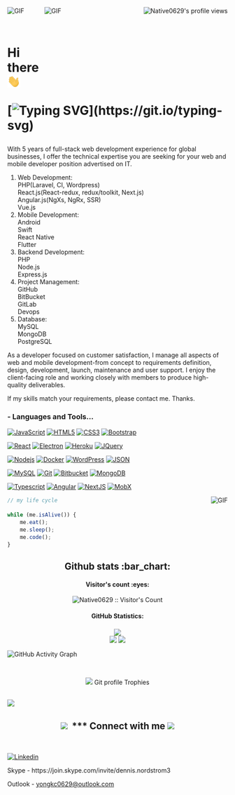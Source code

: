 [<img src="https://komarev.com/ghpvc/?username=Native0629" alt="Native0629's profile views" align="right" />](<a href="https://github.com/Meghna-DAS/github-profile-views-counter">)

<div>
  <p >
    <img alt="GIF" src="https://github.com/arsentieva/arsentieva/blob/main/code.gif?raw=true" height="200" width="45%" />
    <img align="right" alt="GIF" src="https://github.com/abhisheknaiidu/abhisheknaiidu/blob/master/code.gif?raw=true" width="45%" height="200" />
  </p>

</div><br>

<h1>Hi there<img src="https://raw.githubusercontent.com/KevinPatel04/KevinPatel04/master/Hi.gif" width="30px">

[![Typing SVG](https://readme-typing-svg.herokuapp.com?font=Architects+Daughter&color=7AF79A&size=30&lines=Hey!+I+am+professional+web+developer;I+am+software+Developer...;)](https://git.io/typing-svg)
</h1>


With 5 years of full-stack web development experience for global businesses, I offer the technical expertise you are seeking for your web and mobile developer position advertised on IT.

1. Web Development: <br />
    PHP(Laravel, CI, Wordpress) <br /> 
    React.js(React-redux, redux/toolkit, Next.js) <br /> 
    Angular.js(NgXs, NgRx, SSR) <br /> 
    Vue.js <br /> 
2. Mobile Development: <br />
    Android <br /> 
    Swift <br />
    React Native <br /> 
    Flutter <br /> 
3. Backend Development: <br />
    PHP<br />
    Node.js <br /> 
    Express.js <br />
4. Project Management: <br />
    GitHub <br />
    BitBucket <br />
    GitLab <br /> 
    Devops
5. Database: <br />
    MySQL <br />
    MongoDB <br />
    PostgreSQL <br />

As a developer focused on customer satisfaction, I manage all aspects of web and mobile development-from concept to requirements definition, design, development, launch, maintenance and user support.
I enjoy the client-facing role and working closely with members to produce high-quality deliverables.

If my skills match your requirements, please contact me. Thanks.

### - Languages and Tools...

<p align="center">

  [![JavaScript](https://img.shields.io/badge/-JavaScript-black?style=flat&logo=javascript&link=https://github.com/BRdhanani)](https://github.com/BRdhanani) 
  [![HTML5](https://img.shields.io/badge/-HTML5-E34F26?style=flat&logo=html5&logoColor=white&link=https://github.com/BRdhanani)](https://github.com/BRdhanani) 
  [![CSS3](https://img.shields.io/badge/-CSS3-1572B6?style=flat&logo=css3&link=https://github.com/BRdhanani)](https://github.com/BRdhanani) 
  [![Bootstrap](https://img.shields.io/badge/-Bootstrap-563D7C?style=flat&logo=bootstrap&link=https://github.com/BRdhanani)](https://github.com/BRdhanani) 
  
  [![React](https://img.shields.io/badge/-React-black?style=flat&logo=react&link=https://github.com/BRdhanani)](https://github.com/BRdhanani) 
  [![Electron](https://img.shields.io/badge/-Electron-gray?style=flat&logo=electron&link=https://github.com/BRdhanani)](https://github.com/BRdhanani) 
  [![Heroku](https://img.shields.io/badge/-Heroku-gray?style=flat&logo=heroku&link=https://github.com/BRdhanani)](https://github.com/BRdhanani) 
  [![JQuery](https://img.shields.io/badge/-JQuery-blue?style=flat&logo=jquery&link=https://github.com/BRdhanani)](https://github.com/BRdhanani) 
  
  [![Nodejs](https://img.shields.io/badge/-Nodejs-green?style=flat&logo=Node.js&link=https://github.com/BRdhanani)](https://github.com/BRdhanani) 
  [![Docker](https://img.shields.io/badge/-Docker-black?style=flat&logo=docker&link=https://github.com/BRdhanani)](https://github.com/BRdhanani) 
  [![WordPress](https://img.shields.io/badge/-WordPress-blue?style=flat&logo=wordpress&link=https://github.com/BRdhanani)](https://github.com/BRdhanani) 
  [![JSON](https://img.shields.io/badge/-json-02569B?style=flat&logo=json&link=https://github.com/BRdhanani)](https://github.com/BRdhanani)
  
  [![MySQL](https://img.shields.io/badge/-MySQL-black?style=flat&logo=mysql&link=https://github.com/BRdhanani)](https://github.com/BRdhanani)
  [![Git](https://img.shields.io/badge/-Git-black?style=flat&logo=git&link=https://github.com/BRdhanani)](https://github.com/BRdhanani) 
  [![Bitbucket](https://img.shields.io/badge/-Bitbucket-blue?style=flat&logo=bitbucket&link=https://github.com/BRdhanani)](https://github.com/BRdhanani)
  [![MongoDB](https://img.shields.io/badge/-MongoDB-FCA121?style=flat&logo=mongodb&link=https://github.com/BRdhanani)](https://gitlab.com/BRdhanani) 
  
  [![Typescript](https://img.shields.io/badge/-TypeScript-white?style=flat&logo=typescript&link=https://github.com/BRdhanani)](https://github.com/BRdhanani)
  [![Angular](https://img.shields.io/badge/-Angular-red?style=flat&logo=angular&link=https://github.com/BRdhanani)](https://github.com/BRdhanani) 
  [![NextJS](https://img.shields.io/badge/-NextJS-black?style=flat&logo=nextjs&link=https://github.com/BRdhanani)](https://github.com/BRdhanani)
  [![MobX](https://img.shields.io/badge/-MobX-gray?style=flat&logo=mobx&link=https://github.com/BRdhanani)](https://gitlab.com/BRdhanani) 

</p>

<img align="right" alt="GIF" height="100px" src="https://media.giphy.com/media/du3J3cXyzhj75IOgvA/giphy.gif" />

```js
// my life cycle

while (me.isAlive()) {
    me.eat();
    me.sleep();
    me.code();
}
```

<h2 align="center">Github stats :bar_chart:</h2>

<h4 align="center">Visitor's count :eyes:</h4>

<p align="center"><img src="https://profile-counter.glitch.me/{Native0629}/count.svg" alt="Native0629 :: Visitor's Count" /></p>


<h4 align="center">GitHub Statistics:</h4>
<p align="center">
  <a href="https://github.com/Native0629">
    <a href="https://github.com/denvercoder1/github-readme-streak-stats" title="Go to Source">
        <img src="https://github-readme-streak-stats.herokuapp.com/?user=Native0629&theme=algolia&currStreakNum=fe8dab&currStreakLabel=fe8dab" align="center" /> 
    </a><br />
    <img height="180em" src="https://github-readme-stats-eight-theta.vercel.app/api?username=Native0629&show_icons=true&theme=algolia&include_all_commits=true&count_private=true"/>
    <img height="180em" src="https://github-readme-stats-eight-theta.vercel.app/api/top-langs/?username=Native0629&layout=compact&langs_count=8&theme=algolia"/>
  </a>
</p>

<p align="centre">
 
![GitHub Activity Graph](https://activity-graph.herokuapp.com/graph?username=Native0629&bg_color=000000&color=4fff67&line=4fff67&point=ffffff&area=true&hide_border=true)  
</p>

<br>
<p align="center"><img src="https://media.giphy.com/media/QaMcXSekUWx7aogAUr/giphy.gif" width="30" />&nbsp;Git profile Trophies</p><br>
<img src="https://github-profile-trophy.vercel.app/?username=Native0629&theme=juicyfresh&no-bg=true" />

<div  align="center">
  <h2>
    <img src="https://media.giphy.com/media/ObNTw8Uzwy6KQ/giphy.gif" width="30px">
    &nbsp;*** Connect with me 
    <img src='https://raw.githubusercontent.com/ShahriarShafin/ShahriarShafin/main/Assets/handshake.gif' width="100px"> 
  </h2>
  <br />
</div>

[![Linkedin](https://img.shields.io/badge/-LinkedIn-blue?style=flat&logo=Linkedin&logoColor=white)](https://www.linkedin.com/in/yong-kauchuen-190251216/)

<div align="left">
  <p>
  Skype - https://join.skype.com/invite/dennis.nordstrom3
  </p>
  <p>
  Outlook - <a href="mailto:yongkc0629@outlook.com">yongkc0629@outlook.com</a>
  </p>
</div>
  

